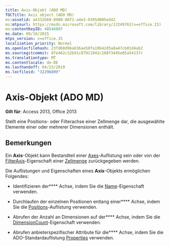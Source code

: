 ```yaml
---
title: Axis-Objekt (ADO MD)
TOCTitle: Axis object (ADO MD)
ms:assetid: a4332b69-8900-08f1-a4e2-9395d005ed42
ms:mtpsurl: https://msdn.microsoft.com/library/JJ249763(v=office.15)
ms:contentKeyID: 48546807
ms.date: 09/18/2015
mtps_version: v=office.15
localization_priority: Normal
ms.openlocfilehash: 23fdb0d9ba636ae58fa19b42d5a8a47cb01d4ab2
ms.sourcegitcommit: 8fe462c32b91c87911942c188f3445e85a54137c
ms.translationtype: MT
ms.contentlocale: de-DE
ms.lasthandoff: 04/23/2019
ms.locfileid: "32296899"
---
```

# <a name="axis-object-ado-md"></a>Axis-Objekt (ADO MD)


**Gilt für**: Access 2013, Office 2013

Stellt eine Positions- oder Filterachse einer Zellmenge dar, die ausgewählte Elemente einer oder mehrerer Dimensionen enthält.

## <a name="remarks"></a>Bemerkungen

Ein **Axis**-Objekt kann Bestandteil einer [Axes](axes-collection-ado-md.md)-Auflistung sein oder von der [FilterAxis](filteraxis-property-ado-md.md)-Eigenschaft einer [Zellmenge](cellset-object-ado-md.md) zurückgegeben werden.

Die Auflistungen und Eigenschaften eines **Axis**-Objekts ermöglichen Folgendes:

- Identifizieren der**** Achse, indem Sie die [Name](name-property-ado-md.md)-Eigenschaft verwenden.

- Durchlaufen der einzelnen Positionen entlang einer**** Achse, indem Sie die [Positions](positions-collection-ado-md.md)-Auflistung verwenden.

- Abrufen der Anzahl an Dimensionen auf der**** Achse, indem Sie die [DimensionCount](dimensioncount-property-ado-md.md)-Eigenschaft verwenden.

- Abrufen anbieterspezifischer Attribute für die**** Achse, indem Sie die ADO-Standardauflistung [Properties](properties-collection-ado.md) verwenden.

